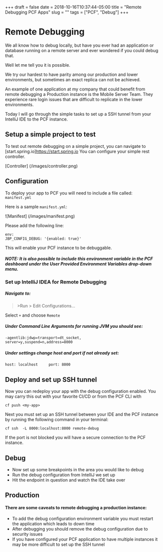 +++ 
draft = false
date = 2018-10-16T10:37:44-05:00
title = "Remote Debugging PCF Apps"
slug = "" 
tags = ["PCF", "Debug"]
+++

# Remote Debugging 

We all know how to debug locally, but have you ever had an application or database running on a remote server and ever wondered if you could debug that. 

Well let me tell you it is possible. 

We try our hardest to have parity among our production and lower environments, but sometimes an exact replica can not be achieved.

An example of one application at my company that could benefit from remote debugging a Production instance is the Mobile Server Team. They experience rare login issues that are difficult to replicate in the lower environments. 

Today I will go through the simple tasks to set up a SSH tunnel from your IntelliJ IDE to the PCF instance.

## Setup a simple project to test

To test out remote debugging on a simple project, you can navigate to [start.spring.io]https://start.spring.io You can configure your simple rest controller.

[Controller] (/images/controller.png)

## Configuration

To deploy your app to PCF you will need to include a file called: `manifest.yml`

Here is a sample `manifest.yml`:

![Manifest] (/images/manifest.png)

Please add the following line:

```
env:
JBP_CONFIG_DEBUG: '{enabled: true}'
```

This will enable your PCF instance to be debuggable.

##### **NOTE**: It is also possible to include this environment variable in the PCF dashboard under the User Provided Environment Variables drop-down menu.

### Set up IntelliJ IDEA for Remote Debugging

##### Navigate to:

> \>Run \> Edit Configurations...

Select `+` and choose `Remote`
 
##### Under Command Line Arguments for running JVM you should see:

```
-agentlib:jdwp=transport=dt_socket,
server=y,suspend=n,address=8000
```

##### Under settings change host and port if not already set:

```
host: localhost     port: 8000
```


## Deploy and set up SSH tunnel

Now you can redeploy your app with the debug configuration enabled. You may carry this out with your favorite CI/CD or from the PCF CLI with

`cf push <my-app>`

Next you must set up an SSH tunnel between your IDE and the PCF instance by running the following command in your terminal:

`cf ssh  -L 8000:localhost:8000 remote-debug`

If the port is not blocked you will have a secure connection to the PCF instance.

## Debug

* Now set up some breakpoints in the area you would like to debug
* Run the debug configuration from IntelliJ we set up
* Hit the endpoint in question and watch the IDE take over

## Production

#### There are some caveats to remote debugging a production instance:

* To add the debug configuration environment variable you must restart the application which leads to down time
* After debugging you should remove the debug configuration due to security issues
* If you have configured your PCF application to have multiple instances it may be more difficult to set up the SSH tunnel








